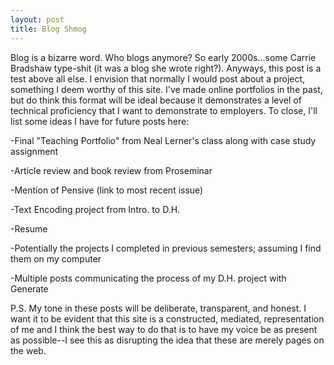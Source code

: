 ```yaml
---
layout: post
title: Blog Shmog
---
```


Blog is a bizarre word. Who blogs anymore? So early 2000s...some Carrie Bradshaw type-shit (it was a blog she wrote right?).
Anyways, this post is a test above all else. I envision that normally I would post about a project, something I deem worthy of this site. I've made online portfolios in the past, but do think this format will be ideal because it demonstrates a level of technical proficiency that I want to demonstrate to employers. 
To close, I'll list some ideas I have for future posts here:

-Final "Teaching Portfolio" from Neal Lerner's class along with case study assignment

-Article review and book review from Proseminar

-Mention of Pensive (link to most recent issue)

-Text Encoding project from Intro. to D.H.

-Resume

-Potentially the projects I completed in previous semesters; assuming I find them on my computer

-Multiple posts communicating the process of my D.H. project with Generate

P.S. My tone in these posts will be deliberate, transparent, and honest. I want it to be evident that this site is a constructed, mediated, representation of me and I think the best way to do that is to have my voice be as present as possible--I see this as disrupting the idea that these are merely pages on the web.
